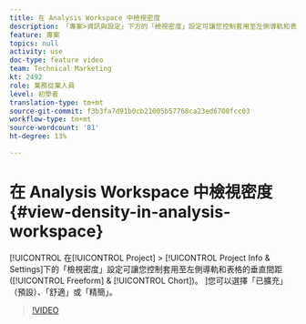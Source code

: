 ```yaml
---
title: 在 Analysis Workspace 中檢視密度
description: 「專案>資訊與設定」下方的「檢視密度」設定可讓您控制套用至左側導軌和表格（自由格式與同類群組）的垂直間距。 您可以選擇「已擴充」（預設）、「舒適」或「精簡」。
feature: 專案
topics: null
activity: use
doc-type: feature video
team: Technical Marketing
kt: 2492
role: 業務從業人員
level: 初學者
translation-type: tm+mt
source-git-commit: f3b3fa7d91b0cb21005b57768ca23ed6700fcc03
workflow-type: tm+mt
source-wordcount: '81'
ht-degree: 13%

---
```



# 在 Analysis Workspace 中檢視密度 {#view-density-in-analysis-workspace}

[!UICONTROL 在[!UICONTROL Project] > [!UICONTROL Project Info &amp; Settings]下的「檢視密度」設定可讓您控制套用至左側導軌和表格的垂直間距([!UICONTROL Freeform] &amp; [!UICONTROL Chort])。 ]您可以選擇「已擴充」（預設）、「舒適」或「精簡」。

>[!VIDEO](https://video.tv.adobe.com/v/25963/?quality=12)
